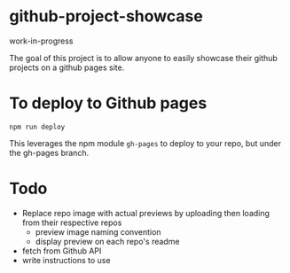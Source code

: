 # github-project-showcase

work-in-progress

The goal of this project is to allow anyone to easily showcase their github projects on a github pages site.

# To deploy to Github pages

`npm run deploy`

This leverages the npm module `gh-pages` to deploy to your repo, but under the gh-pages branch.

# Todo

- Replace repo image with actual previews by uploading then loading from their respective repos
  - preview image naming convention
  - display preview on each repo's readme
- fetch from Github API
- write instructions to use
